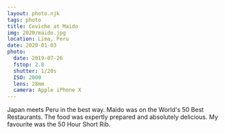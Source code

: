 ```yaml
---
layout: photo.njk
tags: photo
title: Ceviche at Maido
img: 2020/maido.jpg
location: Lima, Peru
date: 2020-01-03
photo:
  date: 2019-07-26
  fstop: 2.8
  shutter: 1/20s
  ISO: 2000
  lens: 28mm
  camera: Apple iPhone X
---
```


Japan meets Peru in the best way. Maido was on the World's 50 Best Restaurants. The food was expertly prepared and absolutely delicious. My favourite was the 50 Hour Short Rib.

